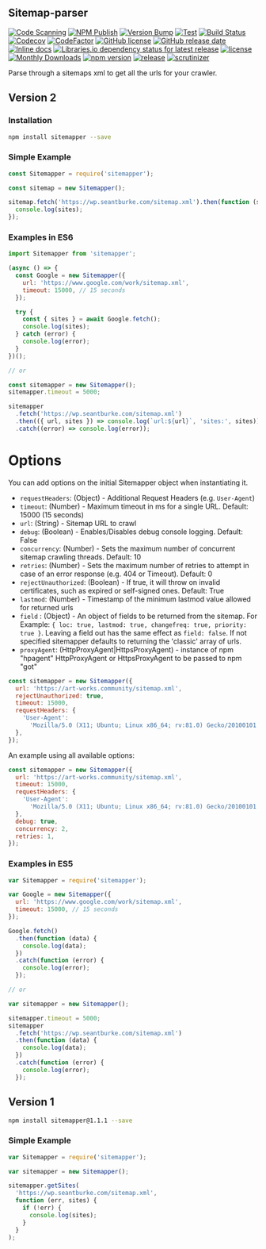 ## Sitemap-parser

[![Code Scanning](https://github.com/seantomburke/sitemapper/actions/workflows/codeql-analysis.yml/badge.svg)](https://github.com/seantomburke/sitemapper/actions/workflows/codeql-analysis.yml)
[![NPM Publish](https://github.com/seantomburke/sitemapper/actions/workflows/npm-publish.yml/badge.svg)](https://github.com/seantomburke/sitemapper/actions/workflows/npm-publish.yml)
[![Version Bump](https://github.com/seantomburke/sitemapper/actions/workflows/version-bump.yml/badge.svg?branch=master&event=push)](https://github.com/seantomburke/sitemapper/actions/workflows/version-bump.yml)
[![Test](https://github.com/seantomburke/sitemapper/actions/workflows/test.yml/badge.svg?branch=master&event=push)](https://github.com/seantomburke/sitemapper/actions/workflows/test.yml)
[![Build Status](https://travis-ci.org/seantomburke/sitemapper.svg?branch=master)](https://travis-ci.org/seantomburke/sitemapper)
[![Codecov](https://img.shields.io/codecov/c/github/seantomburke/sitemapper?token=XhiEgaHFWL)](https://codecov.io/gh/seantomburke/sitemapper)
[![CodeFactor](https://www.codefactor.io/repository/github/seantomburke/sitemapper/badge)](https://www.codefactor.io/repository/github/seantomburke/sitemapper)
[![GitHub license](https://img.shields.io/github/license/seantomburke/sitemapper)](https://github.com/seantomburke/sitemapper/blob/master/LICENSE)
[![GitHub release date](https://img.shields.io/github/release-date/seantomburke/sitemapper.svg)](https://github.com/seantomburke/sitemapper/releases)
[![Inline docs](https://inch-ci.org/github/seantomburke/sitemapper.svg?branch=master&style=shields)](https://inch-ci.org/github/seantomburke/sitemapper)
[![Libraries.io dependency status for latest release](https://img.shields.io/librariesio/release/npm/sitemapper)](https://libraries.io/npm/sitemapper)
[![license](https://img.shields.io/github/license/seantomburke/sitemapper.svg)](https://github.com/seantomburke/sitemapper/blob/main/LICENSE)
[![Monthly Downloads](https://img.shields.io/npm/dm/sitemapper.svg)](https://www.npmjs.com/package/sitemapper)
[![npm version](https://badge.fury.io/js/sitemapper.svg)](https://badge.fury.io/js/sitemapper)
[![release](https://img.shields.io/github/release/seantomburke/sitemapper.svg)](https://github.com/seantomburke/sitemapper/releases/latest)
[![scrutinizer](https://img.shields.io/scrutinizer/quality/g/seantomburke/sitemapper.svg?style=flat-square)](https://scrutinizer-ci.com/g/seantomburke/sitemapper/)

Parse through a sitemaps xml to get all the urls for your crawler.

## Version 2

### Installation

```bash
npm install sitemapper --save
```

### Simple Example

```javascript
const Sitemapper = require('sitemapper');

const sitemap = new Sitemapper();

sitemap.fetch('https://wp.seantburke.com/sitemap.xml').then(function (sites) {
  console.log(sites);
});
```

### Examples in ES6

```javascript
import Sitemapper from 'sitemapper';

(async () => {
  const Google = new Sitemapper({
    url: 'https://www.google.com/work/sitemap.xml',
    timeout: 15000, // 15 seconds
  });

  try {
    const { sites } = await Google.fetch();
    console.log(sites);
  } catch (error) {
    console.log(error);
  }
})();

// or

const sitemapper = new Sitemapper();
sitemapper.timeout = 5000;

sitemapper
  .fetch('https://wp.seantburke.com/sitemap.xml')
  .then(({ url, sites }) => console.log(`url:${url}`, 'sites:', sites))
  .catch((error) => console.log(error));
```

# Options

You can add options on the initial Sitemapper object when instantiating it.

- `requestHeaders`: (Object) - Additional Request Headers (e.g. `User-Agent`)
- `timeout`: (Number) - Maximum timeout in ms for a single URL. Default: 15000 (15 seconds)
- `url`: (String) - Sitemap URL to crawl
- `debug`: (Boolean) - Enables/Disables debug console logging. Default: False
- `concurrency`: (Number) - Sets the maximum number of concurrent sitemap crawling threads. Default: 10
- `retries`: (Number) - Sets the maximum number of retries to attempt in case of an error response (e.g. 404 or Timeout). Default: 0
- `rejectUnauthorized`: (Boolean) - If true, it will throw on invalid certificates, such as expired or self-signed ones. Default: True
- `lastmod`: (Number) - Timestamp of the minimum lastmod value allowed for returned urls
- `field` : (Object) - An object of fields to be returned from the sitemap. For Example: `{ loc: true, lastmod: true, changefreq: true, priority: true }`. Leaving a field out has the same effect as `field: false`. If not specified sitemapper defaults to returning the 'classic' array of urls.
- `proxyAgent`: (HttpProxyAgent|HttpsProxyAgent) - instance of npm "hpagent" HttpProxyAgent or HttpsProxyAgent to be passed to npm "got"

```javascript
const sitemapper = new Sitemapper({
  url: 'https://art-works.community/sitemap.xml',
  rejectUnauthorized: true,
  timeout: 15000,
  requestHeaders: {
    'User-Agent':
      'Mozilla/5.0 (X11; Ubuntu; Linux x86_64; rv:81.0) Gecko/20100101 Firefox/81.0',
  },
});
```

An example using all available options:

```javascript
const sitemapper = new Sitemapper({
  url: 'https://art-works.community/sitemap.xml',
  timeout: 15000,
  requestHeaders: {
    'User-Agent':
      'Mozilla/5.0 (X11; Ubuntu; Linux x86_64; rv:81.0) Gecko/20100101 Firefox/81.0',
  },
  debug: true,
  concurrency: 2,
  retries: 1,
});
```

### Examples in ES5

```javascript
var Sitemapper = require('sitemapper');

var Google = new Sitemapper({
  url: 'https://www.google.com/work/sitemap.xml',
  timeout: 15000, // 15 seconds
});

Google.fetch()
  .then(function (data) {
    console.log(data);
  })
  .catch(function (error) {
    console.log(error);
  });

// or

var sitemapper = new Sitemapper();

sitemapper.timeout = 5000;
sitemapper
  .fetch('https://wp.seantburke.com/sitemap.xml')
  .then(function (data) {
    console.log(data);
  })
  .catch(function (error) {
    console.log(error);
  });
```

## Version 1

```bash
npm install sitemapper@1.1.1 --save
```

### Simple Example

```javascript
var Sitemapper = require('sitemapper');

var sitemapper = new Sitemapper();

sitemapper.getSites(
  'https://wp.seantburke.com/sitemap.xml',
  function (err, sites) {
    if (!err) {
      console.log(sites);
    }
  }
);
```
